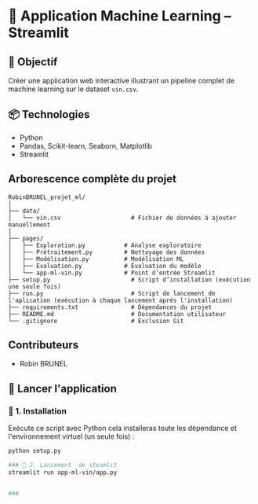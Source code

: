 # 🍷 Application Machine Learning – Streamlit

## 🎯 Objectif
Créer une application web interactive illustrant un pipeline complet de machine learning sur le dataset `vin.csv`.

## 📦 Technologies
- Python
- Pandas, Scikit-learn, Seaborn, Matplotlib
- Streamlit

## Arborescence complète du projet
```plaintext
RobinBRUNEL_projet_ml/
│
├── data/
│   └── vin.csv                    # Fichier de données à ajouter manuellement
│
├── pages/
│   ├── Exploration.py           # Analyse exploratoire
│   ├── Prétraitement.py         # Nettoyage des données
│   ├── Modélisation.py          # Modélisation ML
│   ├── Évaluation.py            # Évaluation du modèle
│   └── app-ml-vin.py            # Point d’entrée Streamlit
├── setup.py                       # Script d’installation (exécution une seule fois)
├── run.py                         # Script de lancement de l'aplication (exécution à chaque lancement aprés l'installation)
├── requirements.txt               # Dépendances du projet
├── README.md                      # Documentation utilisateur
└── .gitignore                     # Exclusion Git
```

## Contributeurs
- Robin BRUNEL

## 🚀 Lancer l'application

### 🔧 1. Installation 
Exécute ce script avec Python cela installeras toute les dépendance et l'environnement virtuel  (un seule fois) :
```bash
python setup.py

### 🔧 2. Lancement  de steamlit
streamlit run app-ml-vin/app.py


### 